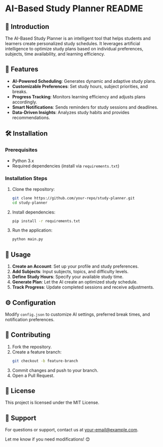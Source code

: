 # AI-Based Study Planner README  

## 📌 Introduction  
The AI-Based Study Planner is an intelligent tool that helps students and learners create personalized study schedules. It leverages artificial intelligence to optimize study plans based on individual preferences, subjects, time availability, and learning efficiency.  

## 🚀 Features  
- **AI-Powered Scheduling**: Generates dynamic and adaptive study plans.  
- **Customizable Preferences**: Set study hours, subject priorities, and breaks.  
- **Progress Tracking**: Monitors learning efficiency and adjusts plans accordingly.  
- **Smart Notifications**: Sends reminders for study sessions and deadlines.  
- **Data-Driven Insights**: Analyzes study habits and provides recommendations.  

## 🛠️ Installation  
### Prerequisites  
- Python 3.x  
- Required dependencies (install via `requirements.txt`)  

### Installation Steps  
1. Clone the repository:  
   ```bash
   git clone https://github.com/your-repo/study-planner.git
   cd study-planner
   ```  
2. Install dependencies:  
   ```bash
   pip install -r requirements.txt
   ```  
3. Run the application:  
   ```bash
   python main.py
   ```  

## 📖 Usage  
1. **Create an Account**: Set up your profile and study preferences.  
2. **Add Subjects**: Input subjects, topics, and difficulty levels.  
3. **Define Study Hours**: Specify your available study time.  
4. **Generate Plan**: Let the AI create an optimized study schedule.  
5. **Track Progress**: Update completed sessions and receive adjustments.  

## ⚙️ Configuration  
Modify `config.json` to customize AI settings, preferred break times, and notification preferences.  

## 📝 Contributing  
1. Fork the repository.  
2. Create a feature branch:  
   ```bash
   git checkout -b feature-branch
   ```  
3. Commit changes and push to your branch.  
4. Open a Pull Request.  

## 📜 License  
This project is licensed under the MIT License.  

## 📧 Support  
For questions or support, contact us at [your-email@example.com](mailto:your-email@example.com).  

Let me know if you need modifications! 😊
